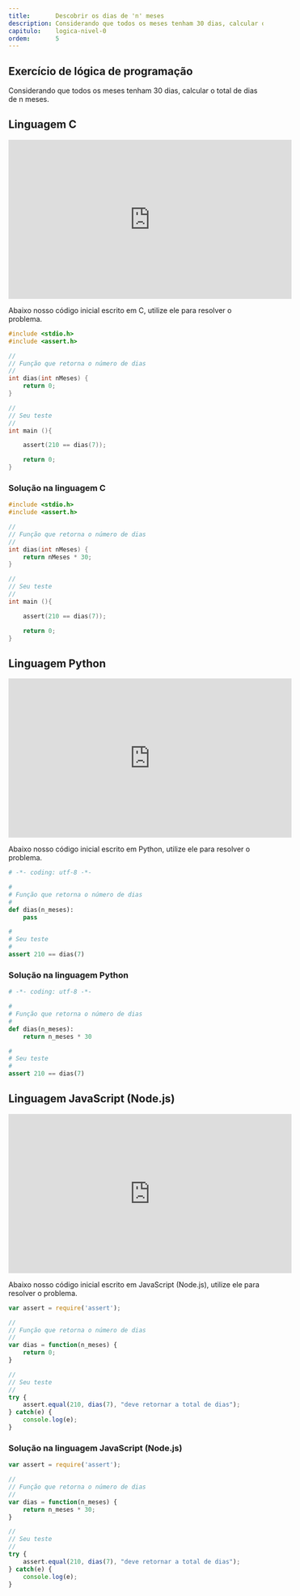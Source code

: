 ```yaml
---
title:       Descobrir os dias de 'n' meses
description: Considerando que todos os meses tenham 30 dias, calcular o total de dias de n meses
capitulo:    logica-nivel-0
ordem:       5
---
```




Exercício de lógica de programação
---

Considerando que todos os meses tenham 30 dias, calcular o total de dias de n meses.



Linguagem C
---

<iframe width="560" height="315" src="https://www.youtube.com/embed/38rowYJTz_U" frameborder="0" allow="autoplay; encrypted-media" allowfullscreen></iframe>

Abaixo nosso código inicial escrito em C, utilize ele para resolver o problema.

```c
#include <stdio.h>
#include <assert.h>

//
// Função que retorna o número de dias
//
int dias(int nMeses) {
    return 0;
}

//
// Seu teste
//
int main (){

    assert(210 == dias(7));

    return 0;
}
```



### Solução na linguagem C

```c
#include <stdio.h>
#include <assert.h>

//
// Função que retorna o número de dias
//
int dias(int nMeses) {
    return nMeses * 30;
}

//
// Seu teste
//
int main (){

    assert(210 == dias(7));

    return 0;
}
```



Linguagem Python
---

<iframe width="560" height="315" src="https://www.youtube.com/embed/eeDw18uIExQ" frameborder="0" allow="autoplay; encrypted-media" allowfullscreen></iframe>

Abaixo nosso código inicial escrito em Python, utilize ele para resolver o problema.

```python
# -*- coding: utf-8 -*-

#
# Função que retorna o número de dias
#
def dias(n_meses):
    pass

#
# Seu teste
#
assert 210 == dias(7)
```


### Solução na linguagem Python

```python
# -*- coding: utf-8 -*-

#
# Função que retorna o número de dias
#
def dias(n_meses):
    return n_meses * 30

#
# Seu teste
#
assert 210 == dias(7)
```


Linguagem JavaScript (Node.js)
---

<iframe width="560" height="315" src="https://www.youtube.com/embed/fs3ygRM4wHA" frameborder="0" allow="autoplay; encrypted-media" allowfullscreen></iframe>


Abaixo nosso código inicial escrito em JavaScript (Node.js), utilize ele para resolver o problema.


```javascript
var assert = require('assert');

//
// Função que retorna o número de dias
//
var dias = function(n_meses) {
    return 0;
}

//
// Seu teste
//
try {
    assert.equal(210, dias(7), "deve retornar a total de dias");
} catch(e) {
    console.log(e);
}
```


### Solução na linguagem JavaScript (Node.js)


```javascript
var assert = require('assert');

//
// Função que retorna o número de dias
//
var dias = function(n_meses) {
    return n_meses * 30;
}

//
// Seu teste
//
try {
    assert.equal(210, dias(7), "deve retornar a total de dias");
} catch(e) {
    console.log(e);
}
```


